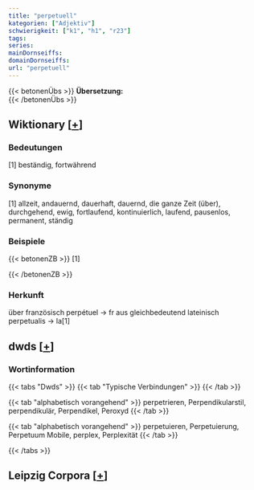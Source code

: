 ```yaml
---
title: "perpetuell"
kategorien: ["Adjektiv"]
schwierigkeit: ["k1", "h1", "r23"]
tags:
series:
mainDornseiffs:
domainDornseiffs:
url: "perpetuell"
---
```


{{< betonenÜbs >}}
**Übersetzung:**  
{{< /betonenÜbs >}}

## Wiktionary [[+](https://de.wiktionary.org/wiki/perpetuell)]

### Bedeutungen
[1] beständig, fortwährend  

### Synonyme
[1] allzeit, andauernd, dauerhaft, dauernd, die ganze Zeit (über), durchgehend, ewig, fortlaufend, kontinuierlich, laufend, pausenlos, permanent, ständig  

### Beispiele
{{< betonenZB >}}
[1]  

{{< /betonenZB >}}
### Herkunft
über französisch perpétuel → fr aus gleichbedeutend lateinisch perpetualis → la[1]  



## dwds [[+](https://www.dwds.de/wb/perpetuell)]

### Wortinformation
{{< tabs "Dwds" >}}
{{< tab "Typische Verbindungen" >}}
{{< /tab >}}

{{< tab "alphabetisch vorangehend" >}}
perpetrieren, Perpendikularstil, perpendikulär, Perpendikel, Peroxyd
{{< /tab >}}

{{< tab "alphabetisch vorangehend" >}}
perpetuieren, Perpetuierung, Perpetuum Mobile, perplex, Perplexität
{{< /tab >}}

{{< /tabs >}}

## Leipzig Corpora [[+](https://corpora.uni-leipzig.de/en/res?word=perpetuell&corpusId=deu_newscrawl-public_2018)]


